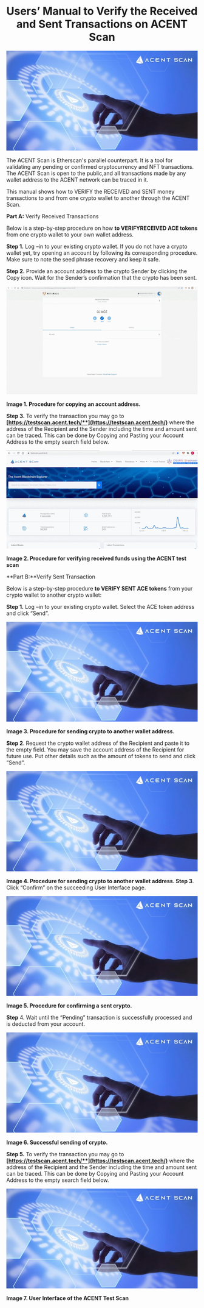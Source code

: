 ﻿<h1 align="center">
 Users’ Manual to Verify the Received and Sent Transactions on ACENT Scan
</h1>
<p align="center">
  <img src="/images/Aspose.Words.65.jpeg?raw=true" alt="Sublime's custom image"/>
</p>

The ACENT Scan is Etherscan's parallel counterpart. It is a tool for validating any pending or confirmed cryptocurrency and NFT transactions. The ACENT Scan is open to the public,and all transactions made by any wallet address to the ACENT network can be traced in it.

This manual shows how to VERIFY the RECEIVED and SENT money transactions to and from one crypto wallet to another through the ACENT Scan.

**Part A:** Verify Received Transactions

Below is a step-by-step procedure on how **to VERIFYRECEIVED ACE tokens** from one crypto wallet to your own wallet address.

**Step 1.** Log –in to your existing crypto wallet. If you do not have a crypto wallet yet, try opening an account by following its corresponding procedure. Make sure to note the seed phrase recovery and keep it safe.

**Step 2.** Provide an account address to the crypto Sender by clicking the Copy icon. Wait for the Sender’s confirmation that the crypto has been sent.

<img src="/images/Acent%20Scan%20Image%201.gif?raw=true" alt="Step 2"/>

**Image 1. Procedure for copying an account address.**

**Step 3.** To verify the transaction you may go to **[https://testscan.acent.tech/**](https://testscan.acent.tech/)** where the address of the Recipient and the Sender including the time and amount sent can be traced. This can be done by Copying and Pasting your Account Address to the empty search field below.

<img src="/images/AcentScanImage2.gif?raw=true" alt="Step 3"/>

**Image 2. Procedure for verifying received funds using the ACENT test scan**

**Part B:**Verify Sent Transaction

Below is a step-by-step procedure **to VERIFY SENT ACE tokens** from your crypto wallet to another crypto wallet:

**Step 1.** Log –in to your existing crypto wallet. Select the ACE token address and click “Send”.

<img src="/images/Aspose.Words.65.jpeg?raw=true" alt="Step 3_1"/>

**Image 3. Procedure for sending crypto to another wallet address.**

**Step 2**. Request the crypto wallet address of the Recipient and paste it to the empty field. You may save the account address of the Recipient for future use. Put other details such as the amount of tokens to send and click ”Send”.

<img src="/images/Aspose.Words.65.jpeg?raw=true" alt="Step 3_2"/>

**Image 4. Procedure for sending crypto to another wallet address. Step 3**. Click “Confirm” on the succeeding User Interface page.

<img src="/images/Aspose.Words.65.jpeg?raw=true" alt="Step 3_3"/>

**Image 5. Procedure for confirming a sent crypto.**

**Step** 4. Wait until the “Pending” transaction is successfully processed and is deducted from your account.

<img src="/images/Aspose.Words.65.jpeg?raw=true" alt="Step 3_4"/>

**Image 6. Successful sending of crypto.**

**Step 5.** To verify the transaction you may go to **[https://testscan.acent.tech/**](https://testscan.acent.tech/)** where the address of the Recipient and the Sender including the time and amount sent can be traced. This can be done by Copying and Pasting your Account Address to the empty search field below.

<img src="/images/Aspose.Words.65.jpeg?raw=true" alt="Step 3_5"/>

**Image 7. User Interface of the ACENT Test Scan**

